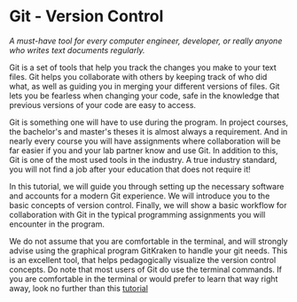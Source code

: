 # Git - Version Control

_A must-have tool for every computer engineer, developer, or really anyone who
writes text documents regularly._

Git is a set of tools that help you track the changes you make to your
text files. Git helps you collaborate with others by keeping track of who did
what, as well as guiding you in merging your different versions of files. Git
lets you be fearless when changing your code, safe in the knowledge that
previous versions of your code are easy to access.

Git is something one will have to use during the program. In project courses,
the bachelor's and master's theses it is almost always a requirement. And in
nearly every course you will have assignments where collaboration will be far
easier if you and your lab partner know and use Git. In addition to this, Git is
one of the most used tools in the industry. A true industry standard, you will
not find a job after your education that does not require it!

In this tutorial, we will guide you through setting up the necessary software
and accounts for a modern Git experience. We will introduce you to the basic
concepts of version control. Finally, we will show a basic workflow for
collaboration with Git in the typical programming assignments you will encounter
in the program.

We do not assume that you are comfortable in the terminal, and will strongly
advise using the graphical program GitKraken to handle your git needs. This is
an excellent tool, that helps pedagogically visualize the version control
concepts. Do note that most users of Git do use the terminal commands. If you
are comfortable in the terminal or would prefer to learn that way right away,
look no further than this
[tutorial](https://www.freecodecamp.org/news/what-is-git-and-how-to-use-it-c341b049ae61/)

